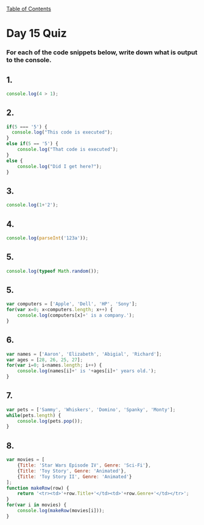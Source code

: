 [Table of Contents](/day-15/README.md)

# Day 15 Quiz
### For each of the code snippets below, write down what is output to the console.

## 1.
```js
console.log(4 > 1);
```
## 2.
```js
if(5 === '5') {
  console.log("This code is executed");
}
else if(5 == '5') {
	console.log("That code is executed");
}
else {
	console.log("Did I get here?");
}
```

## 3.
```js
console.log(1+'2');
```

## 4.
```js
console.log(parseInt('123a'));
```

## 5.
```js
console.log(typeof Math.random());
```

## 5.
```js
var computers = ['Apple', 'Dell', 'HP', 'Sony'];
for(var x=0; x<computers.length; x++) {
	console.log(computers[x]+' is a company.');
}
```

## 6.
```js
var names = ['Aaron', 'Elizabeth', 'Abigial', 'Richard'];
var ages = [28, 26, 25, 27];
for(var i=0; i<names.length; i++) {
	console.log(names[i]+' is '+ages[i]+' years old.');
}
```

## 7.
```js
var pets = ['Sammy', 'Whiskers', 'Domino', 'Spanky', 'Monty'];
while(pets.length) {
	console.log(pets.pop());
}
```

## 8.
```js
var movies = [
	{Title: 'Star Wars Episode IV', Genre: 'Sci-Fi'},
	{Title: 'Toy Story', Genre: 'Animated'},
	{Title: 'Toy Story II', Genre: 'Animated'}
];
function makeRow(row) {
	return '<tr><td>'+row.Title+'</td><td>'+row.Genre+'</td></tr>';
}
for(var i in movies) {
	console.log(makeRow(movies[i]));
}
```